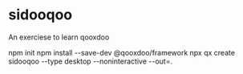 # sidooqoo
An exerciese to learn qooxdoo

npm init
npm install --save-dev @qooxdoo/framework
npx qx create sidooqoo --type desktop --noninteractive --out=.

